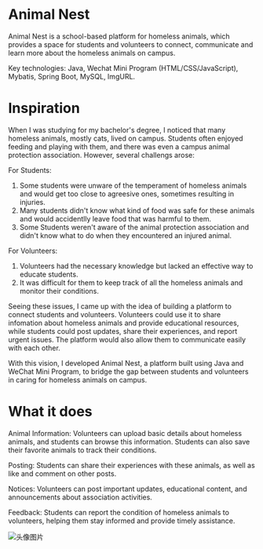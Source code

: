 # Animal Nest

Animal Nest is a school-based platform for homeless animals, which provides a space for students and volunteers to connect, communicate and learn more about the homeless animals on campus.

Key technologies: Java, Wechat Mini Program (HTML/CSS/JavaScript), Mybatis, Spring Boot, MySQL, ImgURL.

# Inspiration

When I was studying for my bachelor's degree, I noticed that many homeless animals, mostly cats, lived on campus. Students often enjoyed feeding and playing with them, and there was even a campus animal protection association. However, several challengs arose:

For Students:
1. Some students were unware of the temperament of homeless animals and would get too close to agreesive ones, sometimes resulting in injuries.
2. Many students didn't know what kind of food was safe for these animals and would accidentlly leave food that was harmful to them.
3. Some Students weren't aware of the animal protection association and didn't know what to do when they encountered an injured animal.

For Volunteers:
1. Volunteers had the necessary knowledge but lacked an effective way to educate students.
2. It was difficult for them to keep track of all the homeless animals and monitor their conditions.

Seeing these issues, I came up with the idea of building a platform to connect students and volunteers. Volunteers could use it to share infomation about homeless animals and provide educational resources, while students could post updates, share their experiences, and report urgent issues. The platform would also allow them to communicate easily with each other.

With this vision, I developed Animal Nest, a platform built using Java and WeChat Mini Program, to bridge the gap between students and volunteers in caring for homeless animals on campus.

# What it does

Animal Information: Volunteers can upload basic details about homeless animals, and students can browse this information. Students can also save their favorite animals to track their conditions.

Posting: Students can share their experiences with these animals, as well as like and comment on other posts.

Notices: Volunteers can post important updates, educational content, and announcements about association activities.

Feedback: Students can report the condition of homeless animals to volunteers, helping them stay informed and provide timely assistance.


![头像图片](https://github.com/user-attachments/assets/a0035902-0ed5-4cbd-9557-0849feeacead)


